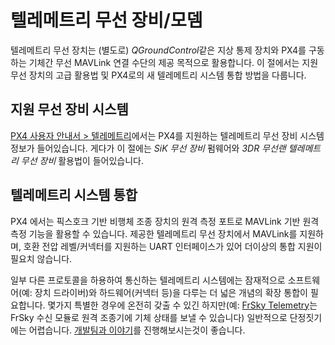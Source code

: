 # 텔레메트리 무선 장비/모뎀

텔레메트리 무선 장치는 (별도로) *QGroundControl*같은 지상 통제 장치와 PX4를 구동하는 기체간 무선 MAVLink 연결 수단의 제공 목적으로 활용합니다. 이 절에서는 지원 무선 장치의 고급 활용법 및 PX4로의 새 텔레메트리 시스템 통합 방법을 다룹니다.

## 지원 무선 장비 시스템

[PX4 사용자 안내서 > 텔레메트리](https://docs.px4.io/master/en/telemetry/)에서는 PX4를 지원하는 텔레메트리 무선 장비 시스템 정보가 들어있습니다. 게다가 이 절에는 *SiK 무선 장비* 펌웨어와 *3DR 무선랜 텔레메트리 무선 장비* 활용법이 들어있습니다.

## 텔레메트리 시스템 통합

PX4 에서는 픽스호크 기반 비행체 조종 장치의 원격 측정 포트로 MAVLink 기반 원격 측정 기능을 활용할 수 있습니다. 제공한 텔레메트리 무선 장치에서 MAVLink를 지원하며, 호환 전압 레벨/커넥터를 지원하는 UART 인터페이스가 있어 더이상의 통합 지원이 필요치 않습니다.

일부 다른 프로토콜을 하용하여 통신하는 텔레메트리 시스템에는 잠재적으로 소프트웨어(예: 장치 드라이버)와 하드웨어(커넥터 등)을 다루는 더 넓은 개념의 확장 통합이 필요합니다. 몇가지 특별한 경우에 온전히 갖출 수 있긴 하지만(예: [FrSky Telemetry](https://docs.px4.io/master/en/peripherals/frsky_telemetry.html)는 FrSky 수신 모듈로 원격 조종기에 기체 상태를 보낼 수 있습니다) 일반적으로 단정짓기에는 어렵습니다. [개발팀과 이야기](../README.md#support)를 진행해보시는것이 좋습니다.